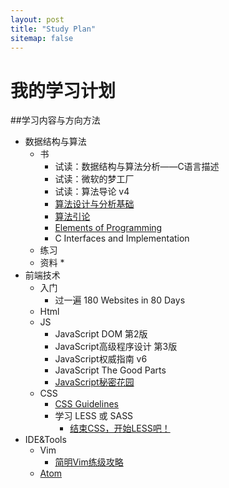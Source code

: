 ```yaml
---
layout: post
title: "Study Plan"
sitemap: false
---  
```


# 我的学习计划

##学习内容与方向方法
- 数据结构与算法
  + 书
    * 试读：数据结构与算法分析——C语言描述
    * 试读：微软的梦工厂
    * 试读：算法导论 v4
    * [算法设计与分析基础](http://book.douban.com/subject/1968704/)
    * [算法引论](http://book.douban.com/subject/4178907/)
    * [Elements of Programming](http://book.douban.com/subject/3802826/)
    * C Interfaces and Implementation
  + 练习
  + 资料
    *
- 前端技术
  + 入门
    * 过一遍 180 Websites in 80 Days
  + Html
  + JS
    * JavaScript DOM 第2版
    * JavaScript高级程序设计 第3版
    * JavaScript权威指南 v6
    * JavaScript The Good Parts
    * [JavaScript秘密花园](http://bonsaiden.github.io/JavaScript-Garden/zh/)
  + CSS
    * [CSS Guidelines](http://cssguidelin.es)
    * 学习 LESS 或 SASS
      - [结束CSS，开始LESS吧！](http://blog.dreamgoon.com/2014/12/%E7%BB%93%E6%9D%9Fcss%EF%BC%8C%E5%BC%80%E5%A7%8Bless%E5%90%A7%EF%BC%81/)
- IDE&Tools
  + Vim
    * [简明Vim练级攻略](http://www.path8.net/tn/archives/4876)
  + [Atom](atom.io)

<!--
##日程与优先级

1. 180 Websites in 80 Days
  [Sites](http://jenniferdewalt.com/)
  [Blog](http://blog.jenniferdewalt.com/)

-->
